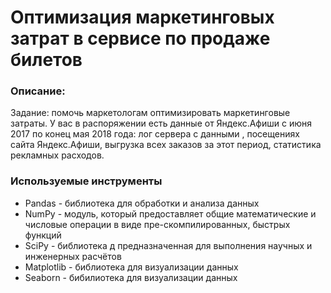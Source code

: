 # Оптимизация маркетинговых затрат в сервисе по продаже билетов
### Описание:
Задание: помочь маркетологам оптимизировать маркетинговые затраты. У вас в распоряжении есть данные от Яндекс.Афиши с июня 2017 по конец мая 2018 года: лог сервера с данными , посещениях сайта Яндекс.Афиши, выгрузка всех заказов за этот период, статистика рекламных расходов.
### Используемые инструменты
* Pandas - библиотека для обработки и анализа данных
* NumPy - модуль, который предоставляет общие математические и числовые операции в виде пре-скомпилированных, быстрых функций
* SciPy - библиотека д предназначенная для выполнения научных и инженерных расчётов
* Matplotlib - библиотека для визуализации данных
* Seaborn - бибилиотека для визуализации данных 
